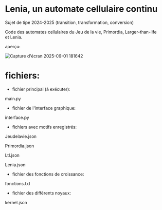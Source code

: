 # Lenia, un automate cellulaire continu

Sujet de tipe 2024-2025 (transition, transformation, conversion)

Code des automates cellulaires du Jeu de la vie, Primordia, Larger-than-life et Lenia.


aperçu:

![Capture d'écran 2025-06-01 181642](https://github.com/user-attachments/assets/a075c9f7-2d69-4682-9e07-e9adca5ca08e)


# fichiers:

- fichier principal (à exécuter):

main.py


- fichier de l'interface graphique:

interface.py


- fichiers  avec motifs enregistrés:

Jeudelavie.json

Primordia.json

Ltl.json

Lenia.json


- fichier des fonctions de croissance:

fonctions.txt


- fichier des différents noyaux:

kernel.json
